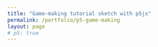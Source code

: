 ```yaml
---
title: "Game-making tutorial sketch with p5js"
permalink: /portfolio/p5-game-making
layout: page
# p5: true
---
```


<div id="sketch-container" style="padding:10px">
</div>
<script src="https://cdn.jsdelivr.net/gh/jernwerber/js-sketches@latest/p5-game-making/spicy-visitors.js"></script>
<script defer>
    (function() { 
        let s = document.createElement("script");
        s.attribute('src','https://cdnjs.cloudflare.com/ajax/libs/p5.js/1.5.0/p5.js');
        document.body.appendChild(s);
    })();
    new p5(s, "sketch-container");
</script>
